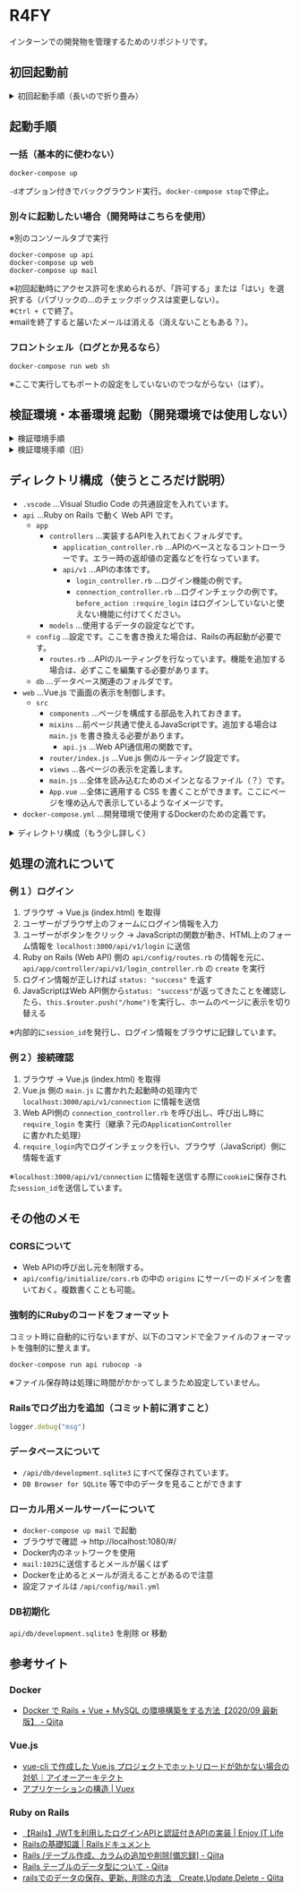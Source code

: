 # R4FY
インターンでの開発物を管理するためのリポジトリです。

## 初回起動前
<details>
<summary>初回起動手順（長いので折り畳み）</summary>

---

1. Visual Studio Code でリポジトリを開き、「ターミナル＞新しいターミナル」でターミナルをを表示。
2. 右側のターミナルの種類が「powershell」であることを確認。
3. 以下のコマンドを順番に実行。**※コマンドを同時に実行しないこと！**

### GitのConfigの追加
Gitのコマンドを実行できる場所で実行（SourceTree → ターミナル等）。
```shell
git config --local core.hooksPath .githooks
```

### Docker-Networkの作成
```shell
docker network create dev-shared
```

### フロント側の追加パッケージインストール
```shell
docker-compose run web npm install
```

### API側の追加パッケージインストール
```shell
docker-compose run api bundle install
```

### API側のデータベース初期化
```shell
docker-compose run api rails db:migrate
docker-compose run api rails db:seed
```

#### 初期アカウント情報
- name: `admin`
- email: `test@example.local`
- password: `password`
  
### 起動してみる
```
docker-compose up
```
立ち上がったら localhost:3000 と localhost:8080 と localhost:1080 にブラウザからアクセスして確認。

### 以下の拡張機能を VSCode にインストール（すでにインストール済みであればスキップ）
- ESLint (`dbaeumer.vscode-eslint`)
- Prettier (`esbenp.prettier-vscode`)
- ruby-rubocop (`misogi.ruby-rubocop`)

---

</details>

## 起動手順
### 一括（基本的に使わない）
```
docker-compose up
```

`-d`オプション付きでバックグラウンド実行。`docker-compose stop`で停止。

### 別々に起動したい場合（開発時はこちらを使用）
※別のコンソールタブで実行
```shell
docker-compose up api
docker-compose up web
docker-compose up mail
```
※初回起動時にアクセス許可を求められるが、「許可する」または「はい」を選択する（パブリックの...のチェックボックスは変更しない）。  
※`Ctrl + C`で終了。  
※mailを終了すると届いたメールは消える（消えないこともある？）。


### フロントシェル（ログとか見るなら）
```
docker-compose run web sh
```
※ここで実行してもポートの設定をしていないのでつながらない（はず）。

## 検証環境・本番環境 起動（開発環境では使用しない）
<details>
<summary>検証環境手順</summary>

---

開発環境と同じ手順で準備後...

### メール設定
`api/config/mail.yml` を以下のように書き換え
```yml
method: :smtp
settings:
  :domain: "harp-intern.local"
  :address: "192.168.0.50"
  :port: 25
  :tls: false
  :ssl: false
  :authentication: nil
  :enable_starttls_auto: true
  :openssl_verify_mode: 'none'
default_options:
  :from: "test@harp-intern.local"
```

### CROS設定
`api/config/initialize/cors.rb` を環境に合わせ書き換え

### 起動
```shell
docker-compose up -d api
docker-compose up -d web
```


---

</details>

<details>
<summary>検証環境手順（旧）</summary>

---

### ビルド
```shell
docker-compose run web npm run build
```

### CROS設定変更
- `api/config/initializers/cors.rb`
  - `origins` を環境に合わせて書き換える
- `/api/config/mail.yml`
  - 環境に合わせてメールの設定

### DB
- `rails s -e production` で起動するように変更しているなら以下の手順を実行
```
docker-compose run api rake db:create RAILS_ENV=production #本番環境（Production）でrakeコマンド（DB作成）
docker-compose run api rake db:migrate RAILS_ENV=production #本番環境（Production）でrakeコマンド（マイグレーション実行）
```

### 起動
```shell
docker-compose -f docker-compose-prod.yaml up -d
```

- アクセス: http://localhost:9000/

---

</details>


## ディレクトリ構成（使うところだけ説明）
- `.vscode` ...Visual Studio Code の共通設定を入れています。
- `api` ...Ruby on Rails で動く Web API です。
  - `app`
    - `controllers` ...実装するAPIを入れておくフォルダです。
      - `application_controller.rb` ...APIのベースとなるコントローラーです。エラー時の返却値の定義などを行なっています。
      - `api/v1` ...APIの本体です。
        - `login_controller.rb` ...ログイン機能の例です。
        - `connection_controller.rb` ...ログインチェックの例です。 `before_action :require_login` はログインしていないと使えない機能に付けてください。
    - `models` ...使用するデータの設定などです。
  - `config` ...設定です。ここを書き換えた場合は、Railsの再起動が必要です。
    - `routes.rb` ...APIのルーティングを行なっています。機能を追加する場合は、必ずここを編集する必要があります。
  - `db` ...データベース関連のフォルダです。
- `web` ...Vue.js で画面の表示を制御します。
  - `src`
    - `components` ...ページを構成する部品を入れておきます。
    - `mixins` ...前ページ共通で使えるJavaScriptです。追加する場合は `main.js` を書き換える必要があります。
      - `api.js` ...Web API通信用の関数です。
    - `router/index.js` ...Vue.js 側のルーティング設定です。
    - `views` ...各ページの表示を定義します。
    - `main.js` ...全体を読み込むためのメインとなるファイル（？）です。
    - `App.vue` ...全体に適用する CSS を書くことができます。ここにページを埋め込んで表示しているようなイメージです。
- `docker-compose.yml` ...開発環境で使用するDockerのための定義です。
    
<details>
<summary>ディレクトリ構成（もう少し詳しく）</summary>

---

※★付きはよく使う場所

```
├─.githooks ...Gitの設定
├─.vscode ...Visual Studio Codeの設定
├─api ...★ Web API
│  ├─app ...本体
│  │  ├─channels ...Action Cableファイル用のディレクトリ
│  │  ├─controllers ...★ 本体
│  │  ├─jobs ...Active Job用のディレクトリ
│  │  ├─mailers ...Action Mailerファイル用のディレクトリ
│  │  ├─models ...★ モデル用のディレクトリ
│  │  └─views ...ビュー用のディレクトリ（今回はVue.jsで画面を生成するので使用しない）
│  ├─bin ...アプリケションを管理する様々なスクリプト用のディレクトリ
│  ├─config ...★ 設定用
│  │  ├─environments ...環境単位の設定ファイル用のディレクトリ
│  │  ├─initializers ...初期化ファイル用のディレクトリ
│  │  └─locales ...辞書ファイル用のディレクトリ（今回はVue.jsで画面を生成するので使用しない）
│  ├─db ...データベース関連のファイル用のディレクトリ
│  │  └─migrate ...自動生成
│  ├─lib ...複数のアプリケーション間で共有するライブラリ用のディレクトリ
│  │  └─tasks ...自分で生成したRakefile用のディレクトリ
│  ├─log ...ログファイル用のディレクトリ
│  ├─public ...Web上に公開するファイル用のディレクトリ（今回はVue.jsで画面を生成するので使用しない）
│  ├─storage ...ファイルのアップロードで保存されるディレクトリ（今回はVue.jsで画面を生成するので使用しない）
│  ├─test ...アプリケーションのテストに使うファイル用のディレクトリ
│  └─tmp ...キャッシュなど、一時的なファイル用のディレクトリ
└─web ...★ 画面用
   ├─public ...アプリケーションの枠
   └─src ...★ 本体
       ├─assets ...静的ファイルを入れておく
       │  └─css ...全体に適用するCSSを入れておく（読み込みは別途必要）
       ├─components ...★ Vue.jsのパーツ
       │  └─layout ...★ Vue.jsのレイアウト
       ├─mixins ...★ 全体に適用するJavaScriptを入れておく（読み込みは別途必要）
       ├─router ...★ パスとファイルを紐づける
       └─views ...★ 画面本体
```

---
</details>

## 処理の流れについて
### 例１）ログイン
1. ブラウザ → Vue.js (index.html) を取得
2. ユーザーがブラウザ上のフォームにログイン情報を入力
3. ユーザーがボタンをクリック → JavaScriptの関数が動き、HTML上のフォーム情報を `localhost:3000/api/v1/login` に送信
4. Ruby on Rails (Web API) 側の `api/config/routes.rb` の情報を元に、`api/app/controller/api/v1/login_controller.rb` の `create` を実行
5. ログイン情報が正しければ `status: "success"` を返す
6. JavaScriptはWeb API側から`status: "success"`が返ってきたことを確認したら、`this.$router.push("/home")`を実行し、ホームのページに表示を切り替える

※内部的に`session_id`を発行し、ログイン情報をブラウザに記録しています。

### 例２）接続確認
1. ブラウザ → Vue.js (index.html) を取得
2. Vue.js 側の `main.js` に書かれた起動時の処理内で `localhost:3000/api/v1/connection` に情報を送信
3. Web API側の `connection_controller.rb` を呼び出し、呼び出し時に `require_login` を実行（継承？元の`ApplicationController`に書かれた処理）
4. `require_login`内でログインチェックを行い、ブラウザ（JavaScript）側に情報を返す

※`localhost:3000/api/v1/connection` に情報を送信する際に`cookie`に保存された`session_id`を送信しています。

## その他のメモ
### CORSについて
- Web APIの呼び出し元を制限する。
- `api/config/initialize/cors.rb` の中の `origins` にサーバーのドメインを書いておく。複数書くことも可能。


### 強制的にRubyのコードをフォーマット
コミット時に自動的に行ないますが、以下のコマンドで全ファイルのフォーマットを強制的に整えます。
```shell
docker-compose run api rubocop -a
```
※ファイル保存時は処理に時間がかかってしまうため設定していません。

### Railsでログ出力を追加（コミット前に消すこと）
```ruby
logger.debug("msg")
```

### データベースについて
- `/api/db/development.sqlite3` にすべて保存されています。
- `DB Browser for SQLite` 等で中のデータを見ることができます

### ローカル用メールサーバーについて
- `docker-compose up mail` で起動
- ブラウザで確認 → http://localhost:1080/#/
- Docker内のネットワークを使用
- `mail:1025`に送信するとメールが届くはず
- Dockerを止めるとメールが消えることがあるので注意
- 設定ファイルは `/api/config/mail.yml`

### DB初期化
`api/db/development.sqlite3` を削除 or 移動

## 参考サイト
### Docker
- [Docker で Rails + Vue + MySQL の環境構築をする方法【2020/09 最新版】 - Qiita](https://qiita.com/Kyou13/items/be9cdc10c54d39cded15#2-dockerfile%E4%BD%9C%E6%88%90)


### Vue.js
- [vue-cli で作成した Vue.js プロジェクトでホットリロードが効かない場合の対処｜アイオーアーキテクト](https://www.io-architect.com/wp/archives/5831)
- [アプリケーションの構造 | Vuex](https://vuex.vuejs.org/ja/guide/structure.html)

### Ruby on Rails
- [【Rails】JWTを利用したログインAPIと認証付きAPIの実装 | Enjoy IT Life](https://nishinatoshiharu.com/rails-jwt-auth-api/)
- [Railsの基礎知識 | Railsドキュメント](https://railsdoc.com/rails_base)
- [Rails /テーブル作成、カラムの追加や削除[備忘録] - Qiita](https://qiita.com/A__Matsuda/items/66a7eefbae36e2fea8e5)
- [Rails テーブルのデータ型について - Qiita](https://qiita.com/s_tatsuki/items/900d662a905c7e36b3d4)
- [railsでのデータの保存、更新、削除の方法　Create,Update,Delete - Qiita](https://qiita.com/new1/items/b33255681c0d91f9bef9)